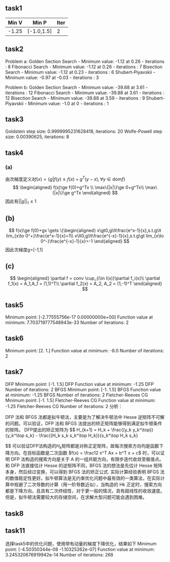 ## task1

| Min V | Min P      | Iter |
| ----- | ---------- | ---- |
| -1.25 | [-1.0,1.5] | 2    |
## task2
Problem a:
Golden Section Search - Minimum value: -1.12 at 0.26 - iterations : 8
Fibonacci Search - Minimum value: -1.12 at 0.26 - iterations : 7
Bisection Search - Minimum value: -1.12 at 0.23 - iterations : 6
Shubert-Piyavskii - Minimum value: -0.97 at -0.03 - iterations : 3

Problem b:
Golden Section Search - Minimum value: -39.88 at 3.61 - iterations : 12
Fibonacci Search - Minimum value: -39.88 at 3.61 - iterations : 12
Bisection Search - Minimum value: -39.88 at 3.59 - iterations : 9
Shubert-Piyavskii - Minimum value: -1.0 at 0 - iterations : 1

## task3
Goldstein step size: 0.9999995231628418, iterations: 20
Wolfe-Powell step size: 0.00390625, iterations: 8

## task4
### (a)
由次梯度定义$\partial f(x)= \{g|f(y)\ge f(x)+g^T(y-x),\forall y\in\text{dom} f \}$
$$
\begin{aligned}
f(x)\ge f(0)+g^Tx \\
\max\{|x|\}\ge 0+g^Tx\\
\max\{|x|\}\ge g^Tx
\end{aligned}
$$
因此有$||g||_1\le1$
## (b)
$$
	f(x)\ge f(0)+gx \gets \{\begin{aligned}
	x\gt0,g\lt\frac{e^x-1}{x},s.t.g\lt lim_{x\to 0^+}\frac{e^x-1}{x}=1\\
	x\lt0,g\lt\frac{e^{-x}-1}{x},s.t.g\gt lim_{x\to 0^-}\frac{e^{-x}-1}{x}=-1
	\end{aligned}
$$
因此次梯度g=[-1,1]
## (c)
$$
\begin{aligned}
\partial f = conv \cup_{i\in I(x)}\partial f_i(x)\\
\partial f_1(x) = A_1,A_1 = (1,1)^T\\
\partial f_2(x) = A_2, A_2 = (1,-1)^T
\end{aligned}
$$
## task5
Minimum point: [-2.77555756e-17  0.00000000e+00]
Function value at minimum: 7.703719777548943e-33
Number of iterations: 2

## task6
Minimum point: [2. 1.]
Function value at minimum: -8.0
Number of iterations: 2

## task7
DFP Minimum point: [-1.   1.5]
DFP Function value at minimum: -1.25
DFP Number of iterations: 2
BFGS Minimum point: [-1.   1.5]
BFGS Function value at minimum: -1.25
BFGS Number of iterations: 2
Fletcher-Reeves CG Minimum point: [-1.   1.5]
Fletcher-Reeves CG Function value at minimum: -1.25
Fletcher-Reeves CG Number of iterations: 2
分析：

DFP 法和 BFGS 法都是拟牛顿法，主要是为了解决牛顿法中 Hesse 逆矩阵不可解的问题。可以验证，DFP 法和 BFGS 法提出的矫正矩阵能够得到满足拟牛顿条件的矩阵。
DFP提出的矫正矩阵为
$$ H_{k+1} = H_k + \frac{(y_k y_k^\top)}{y_k^\top s_k} - \frac{(H_k s_k s_k^\top H_k)}{s_k^\top H_k s_k}

$$
可以验证DFP法构造的$H_k$矩阵都是对称正定矩阵，故每次搜索方向均是函数下降方向。在目标函数是二次函数 $f(x) = \frac12 x^T Ax + b^T x + c$ 时，可以证明 DFP 法构造的搜索方向是关于 A 的一组共轭方向，有限步迭代收敛至极值点。
和 DFP 法直接估计 Hesse 的逆矩阵不同，BFGS 法的想法是先估计 Hesse 矩阵本身，然后经过变换，可以得到 BFGS 法的矫正公式.
实际计算经验表明 BFGS 法的数值稳定性更好。拟牛顿算法是无约束优化问题中最有效的一类算法，在实际计算中规避了二次导数的计算（用一阶导数近似），当构造的 Hk 正定时，搜索方向都是下降方向，且具有二次终结性，对于更一般的情况，具有超线性的收敛速度。但是，拟牛顿法需要较大的存储空间，在求解大型问题可能会遇到困难。
## task8

## task11
选择task5中的优化问题，使用带有动量的梯度下降优化，结果如下
Minimum point: [-4.50350344e-08 -1.10325262e-07]
Function value at minimum: 3.245320676919942e-14
Number of iterations: 268